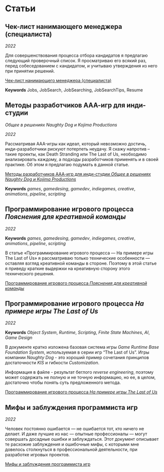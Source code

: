 
# Статьи

## Чек-лист нанимающего менеджера (специалиста)

_2022_

Для совершенствования процесса отбора кандидатов я предлагаю следующий проверочный список. Я просматриваю его всякий раз, перед собеседованием с кандидатом, и учитываю утверждения из него при принятии решений.

[Чек-лист нанимающего менеджера (специалиста)](https://docs.google.com/document/d/e/2PACX-1vS8-1iUp4yFa3FYkX7MFRzjld9ik87vrk3Hg2H3TYC1H3Xj2j5ejgdmkgmdzZTYnc82-IkE5Kg-OMd5/pub)

**Keywords** Jobs, JobSearch, JobSearching, JobSearchTips, Resume

## Методы разработчиков ААА-игр для инди-студии 

_Общее в решениях Naughty Dog и Kojima Productions_

_2022_

Рассматривая AAA-игры как идеал, который невозможно достичь, инди-разработчики рискуют потерпеть неудачу. Я скажу напротив – такие проекты, как Death Stranding или The Last of Us, необходимо анализировать каждому, а подходы разработчиков применять и в своей практике. Об этом я предлагаю подумать в данной статье.

[Методы разработчиков ААА-игр для инди-студии _Общее в решениях Naughty Dog и Kojima Productions_](https://docs.google.com/document/d/e/2PACX-1vQMQ9cl63Sk3agu_Fz0Gf1XCber4bU4HNFwDKYFZJWSNM-g-gOzNgMdcO7aXw8xPz9mwdcdFwCbU3ym/pub)

**Keywords** _games_, _gamedesing_, _gamedev_, _indiegames_, _creative_, _animations_,  _pipeline_, _scripting_

## Программирование игрового процесса _Пояснения для креативной команды_ 

_2022_

**Keywords** _games_, _gamedesing_, _gamedev_, _indiegames_, _creative_, _animations_,  _pipeline_, _scripting_

В статье «Программирование игрового процесса — На примере игры The Last of Us» я рассматриваю только технические особенности — оставляя взгляд креативной команды в стороне. Поэтому в этой статье я приведу краткие выдержки на креативную сторону этого технического решения.

[Программирование игрового процесса _Пояснения для креативной команды_](https://docs.google.com/document/d/e/2PACX-1vSUy3AK03HaCGqjjiuuVVqfiFTGcdesL-f5VEdzvTILd3OFax75-0CV0RLK_G2JRi7_Ys_VgGZ7XKcf/pub)

## Программирование игрового процесса _На примере игры The Last of Us_ 

_2022_

**Keywords** _Object System_, _Runtime_, _Scripting_, _Finite State Machines_, _AI_, _Game Design_

В документе кратко изложена базовая система игры _Game Runtime Base Foundation System_, используемая в серии игр “The Last of Us”. Игры компании _Naughty Dog_ - это хороший пример сочетания принципов достаточности _KIS_ и гибкости _Customization_.

Информация в файле - результат беглого _reverse engineering_, поэтому может содержать не полную и не точную информацию, но ее, в целом, достаточно чтобы понять суть предложенного метода.

[Программирование игрового процесса _На примере игры The Last of Us_](https://drive.google.com/file/d/16Qsj_bQzOnvqss9vPU-P3rc8dkQzjkO1/view?usp=sharing)

## Мифы и заблуждения программиста игр

 _2022_

Человек постоянно ошибается — не ошибается тот, кто ничего не делает. И даже лучшие из нас — опытные профессионалы — могут совершать досадные ошибки и заблуждаться. Этот документ описывает те расхожие заблуждения и ошибочные мифы, с которыми мне довелось столкнуться в профессиональной деятельности, при разработке игровых проектов.

[Мифы и заблуждения программиста игр](https://docs.google.com/document/d/1oWby75MPbSMVWSmDUkr9b7rPAfSn6WW2_hZtNfyypS8/edit?usp=sharing)


